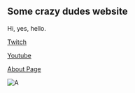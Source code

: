 ## Some crazy dudes website
Hi, yes, hello.

[Twitch](https://twitch.tv/tr3x301)

[Youtube](https://www.youtube.com/channel/UCkqQKVsm-dTMmKf7FgAx0PA)

[About Page](45gd.github.io/aboutme)

![A](https://www.publicdomainpictures.net/pictures/290000/velka/cute-pedigree-puppy-dog.jpg)


<!-- [![ImageAltText](ImageAdress)](Link) -->
